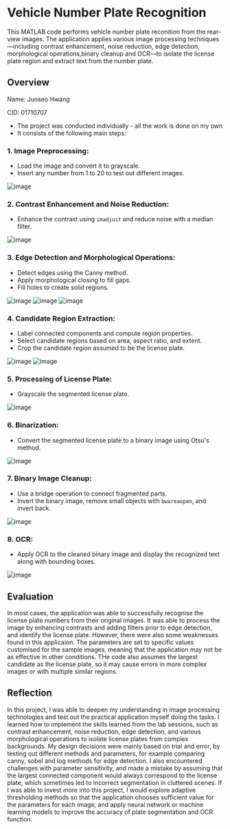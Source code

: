 # Vehicle Number Plate Recognition

This MATLAB code performs vehicle number plate reconition from the rear-view images. The application applies various image processing techniques—including contrast enhancement, noise reduction, edge detection, morphological operations,binary cleanup and OCR—to isolate the license plate region and extract text from the number plate.

## Overview
Name: Junseo Hwang

CID: 01710707

- The project was conducted individually - all the work is done on my own
- It consists of the following main steps:

### 1. **Image Preprocessing:**  
   - Load the image and convert it to grayscale.
   - Insert any number from 1 to 20 to test out different images.
     
![image](https://github.com/user-attachments/assets/f3d0df7e-157f-44fb-805e-da9472eaa39c)

### 2. **Contrast Enhancement and Noise Reduction:**  
   - Enhance the contrast using `imadjust` and reduce noise with a median filter.
     
![image](https://github.com/user-attachments/assets/22a8e334-4221-41f9-90e2-501f4a379708)

### 3. **Edge Detection and Morphological Operations:**  
   - Detect edges using the Canny method.
   - Apply morphological closing to fill gaps.
   - Fill holes to create solid regions.
     
![image](https://github.com/user-attachments/assets/5b62dbb0-6bc2-44f0-8b7c-c520061e924c)
![image](https://github.com/user-attachments/assets/4f60709b-c0f4-4bb0-84bd-d934da910263)
![image](https://github.com/user-attachments/assets/f7ec3559-94e6-443d-aaac-37402a76f8e1)

### 4. **Candidate Region Extraction:**  
   - Label connected components and compute region properties.
   - Select candidate regions based on area, aspect ratio, and extent.
   - Crop the candidate region assumed to be the license plate.
     
![image](https://github.com/user-attachments/assets/fbab8d8e-b195-4bb0-a871-a67c780e0fb3)
![image](https://github.com/user-attachments/assets/c1cf24c9-f716-4bbb-85d0-1c3cdfcf8dfc)

### 5. **Processing of License Plate:**  
   - Grayscale the segmented license plate.
     
![image](https://github.com/user-attachments/assets/ecb43586-9a58-4c03-a535-6963480c51ec)


### 6. **Binarization:**  
   - Convert the segmented license plate to a binary image using Otsu's method.

![image](https://github.com/user-attachments/assets/9f6ec3a4-2878-44e6-b54b-ca8d717afa29)


### 7. **Binary Image Cleanup:**  
   - Use a bridge operation to connect fragmented parts.
   - Invert the binary image, remove small objects with `bwareaopen`, and invert back.

![image](https://github.com/user-attachments/assets/4b0b21a6-7f6d-490c-99b0-f15ef87d41a8)


### 8. **OCR:**  
   - Apply OCR to the cleaned binary image and display the recognized text along with bounding boxes.

![image](https://github.com/user-attachments/assets/a28aa4b5-f158-4009-a396-6f533c975f99)

## Evaluation
In most cases, the application was able to successfully recognise the license plate numbers from their original images. It was able to process the image by enhancing contrasts and adding filters prior to edge detection, and identify the license plate. However, there were also some weaknesses found in this applicaion. The parameters are set to specific values customised for the sample images, meaning that the application may not be as effective in other conditions. THe code also assumes the largest candidate as the license plate, so it may cause errors in more complex images or with multiple similar regions.

## Reflection
In this project, I was able to deepen my understanding in image processing technologies and test out the practical application myself doing the tasks. I learned how to implement the skills learned from the lab sessions, such as contrast enhancement, noise reduction, edge detection, and various morphological operations to isolate license plates from complex backgrounds. My design decisions were mainly based on trial and error, by testing out different methods and parameters, for example comparing canny, sobel and log methods for edge detection. I also encountered challenges with parameter sensitivity, and made a mistake by assuming that the largest connected component would always correspond to the license plate, which sometimes led to incorrect segmentation in cluttered scenes. If I was able to invest more into this project, I would explore adaptive thresholding methods so that the application chooses sufficient value for the parameters for each image, and apply neural network or machine learning models to improve the accuracy of plate segmentation and OCR function.
